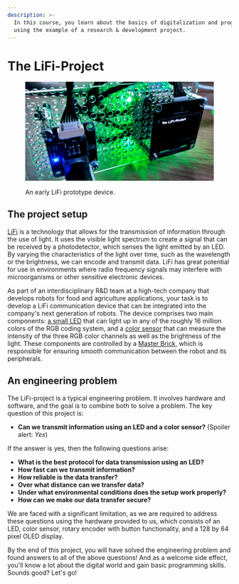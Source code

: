 ```yaml
---
description: >-
  In this course, you learn about the basics of digitalization and programming
  using the example of a research & development project.
---
```


# The LiFi-Project

<figure><img src=".gitbook/assets/lifi_project_teaser.jpg" alt=""><figcaption><p>An early LiFi prototype device.</p></figcaption></figure>

## The project setup

[LiFi](https://en.wikipedia.org/wiki/Li-Fi) is a technology that allows for the transmission of information through the use of light. It uses the visible light spectrum to create a signal that can be received by a photodetector, which senses the light emitted by an LED. By varying the characteristics of the light over time, such as the wavelength or the brightness, we can encode and transmit data. LiFi has great potential for use in environments where radio frequency signals may interfere with microorganisms or other sensitive electronic devices.

As part of an interdisciplinary R\&D team at a high-tech company that develops robots for food and agriculture applications, your task is to develop a LiFi communication device that can be integrated into the company's next generation of robots. The device comprises two main components: [a small LED](https://www.tinkerforge.com/en/doc/Hardware/Bricklets/RGB\_LED\_V2.html) that can light up in any of the roughly 16 million colors of the RGB coding system, and a [color sensor](https://www.tinkerforge.com/en/doc/Hardware/Bricklets/Color\_V2.html) that can measure the intensity of the three RGB color channels as well as the brightness of the light. These components are controlled by a [Master Brick](https://www.tinkerforge.com/en/doc/Hardware/Bricks/Master\_Brick.html), which is responsible for ensuring smooth communication between the robot and its peripherals.

## An engineering problem

The LiFi-project is a typical engineering problem. It involves hardware and software, and the goal is  to combine both to solve a problem. The key question of this project is:

* **Can we transmit information using an LED and a color sensor?** (Spoiler alert: _Yes_)

If the answer is yes, then the following questions arise:

* **What is the best protocol for data transmission using an LED?**
* **How fast can we transmit information?**
* **How reliable is the data transfer?**
* **Over what distance can we transfer data?**
* **Under what environmental conditions does the setup work properly?**
* **How can we make our data transfer secure?**

We are faced with a significant limitation, as we are required to address these questions using the hardware provided to us, which consists of an LED, color sensor, rotary encoder with button functionality, and a 128 by 64 pixel OLED display.

By the end of this project, you will have solved the engineering problem and found answers to all of the above questions! And as a welcome side effect, you'll know a lot about the digital world and gain basic programming skills. Sounds good? Let's go!

